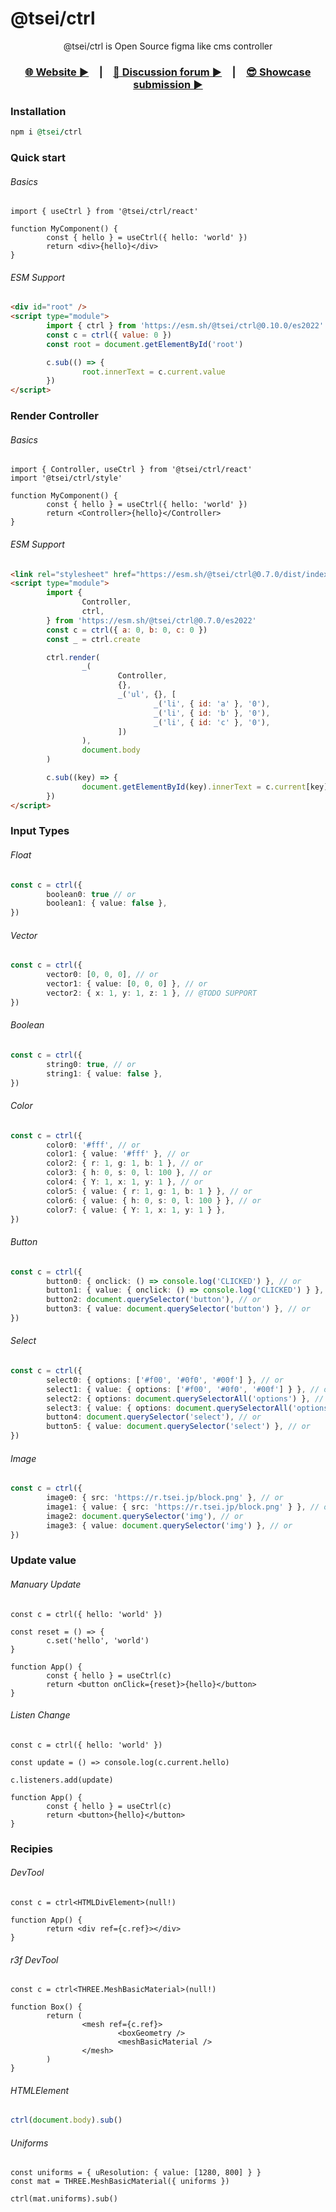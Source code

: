 # @tsei/ctrl

<div align="center">

@tsei/ctrl is Open Source figma like cms controller

### [🌐 Website ▶︎](https://ctrl.tsei.jp)&emsp;|&emsp;[💬 Discussion forum ▶︎](https://github.com/tseijp/ctrl/discussions)&emsp;|&emsp;[😎 Showcase submission ▶︎](https://github.com/tseijp/ctrl/discussions/7)

</div>

### Installation

```rb
npm i @tsei/ctrl
```

### Quick start

###### Basics

```tsx
import { useCtrl } from '@tsei/ctrl/react'

function MyComponent() {
        const { hello } = useCtrl({ hello: 'world' })
        return <div>{hello}</div>
}
```

###### ESM Support

```html
<div id="root" />
<script type="module">
        import { ctrl } from 'https://esm.sh/@tsei/ctrl@0.10.0/es2022'
        const c = ctrl({ value: 0 })
        const root = document.getElementById('root')

        c.sub(() => {
                root.innerText = c.current.value
        })
</script>
```

### Render Controller

###### Basics

```tsx
import { Controller, useCtrl } from '@tsei/ctrl/react'
import '@tsei/ctrl/style'

function MyComponent() {
        const { hello } = useCtrl({ hello: 'world' })
        return <Controller>{hello}</Controller>
}
```

###### ESM Support

```html
<link rel="stylesheet" href="https://esm.sh/@tsei/ctrl@0.7.0/dist/index.css" />
<script type="module">
        import {
                Controller,
                ctrl,
        } from 'https://esm.sh/@tsei/ctrl@0.7.0/es2022'
        const c = ctrl({ a: 0, b: 0, c: 0 })
        const _ = ctrl.create

        ctrl.render(
                _(
                        Controller,
                        {},
                        _('ul', {}, [
                                _('li', { id: 'a' }, '0'),
                                _('li', { id: 'b' }, '0'),
                                _('li', { id: 'c' }, '0'),
                        ])
                ),
                document.body
        )

        c.sub((key) => {
                document.getElementById(key).innerText = c.current[key]
        })
</script>
```

### Input Types

###### Float

```ts
const c = ctrl({
        boolean0: true // or
        boolean1: { value: false },
})
```

###### Vector

```ts
const c = ctrl({
        vector0: [0, 0, 0], // or
        vector1: { value: [0, 0, 0] }, // or
        vector2: { x: 1, y: 1, z: 1 }, // @TODO SUPPORT
})
```

###### Boolean

```ts
const c = ctrl({
        string0: true, // or
        string1: { value: false },
})
```

###### Color

```ts
const c = ctrl({
        color0: '#fff', // or
        color1: { value: '#fff' }, // or
        color2: { r: 1, g: 1, b: 1 }, // or
        color3: { h: 0, s: 0, l: 100 }, // or
        color4: { Y: 1, x: 1, y: 1 }, // or
        color5: { value: { r: 1, g: 1, b: 1 } }, // or
        color6: { value: { h: 0, s: 0, l: 100 } }, // or
        color7: { value: { Y: 1, x: 1, y: 1 } },
})
```

###### Button

```ts
const c = ctrl({
        button0: { onclick: () => console.log('CLICKED') }, // or
        button1: { value: { onclick: () => console.log('CLICKED') } }, // or
        button2: document.querySelector('button'), // or
        button3: { value: document.querySelector('button') }, // or
})
```

###### Select

```ts
const c = ctrl({
        select0: { options: ['#f00', '#0f0', '#00f'] }, // or
        select1: { value: { options: ['#f00', '#0f0', '#00f'] } }, // or
        select2: { options: document.querySelectorAll('options') }, // or
        select3: { value: { options: document.querySelectorAll('options') } }, // or
        button4: document.querySelector('select'), // or
        button5: { value: document.querySelector('select') }, // or
})
```

###### Image

```ts
const c = ctrl({
        image0: { src: 'https://r.tsei.jp/block.png' }, // or
        image1: { value: { src: 'https://r.tsei.jp/block.png' } }, // or
        image2: document.querySelector('img'), // or
        image3: { value: document.querySelector('img') }, // or
})
```

### Update value

###### Manuary Update

```tsx
const c = ctrl({ hello: 'world' })

const reset = () => {
        c.set('hello', 'world')
}

function App() {
        const { hello } = useCtrl(c)
        return <button onClick={reset}>{hello}</button>
}
```

###### Listen Change

```tsx
const c = ctrl({ hello: 'world' })

const update = () => console.log(c.current.hello)

c.listeners.add(update)

function App() {
        const { hello } = useCtrl(c)
        return <button>{hello}</button>
}
```

### Recipies

###### DevTool

```tsx
const c = ctrl<HTMLDivElement>(null!)

function App() {
        return <div ref={c.ref}></div>
}
```

###### r3f DevTool

```tsx
const c = ctrl<THREE.MeshBasicMaterial>(null!)

function Box() {
        return (
                <mesh ref={c.ref}>
                        <boxGeometry />
                        <meshBasicMaterial />
                </mesh>
        )
}
```

###### HTMLElement

```ts
ctrl(document.body).sub()
```

###### Uniforms

```tsx
const uniforms = { uResolution: { value: [1280, 800] } }
const mat = THREE.MeshBasicMaterial({ uniforms })

ctrl(mat.uniforms).sub()
```

